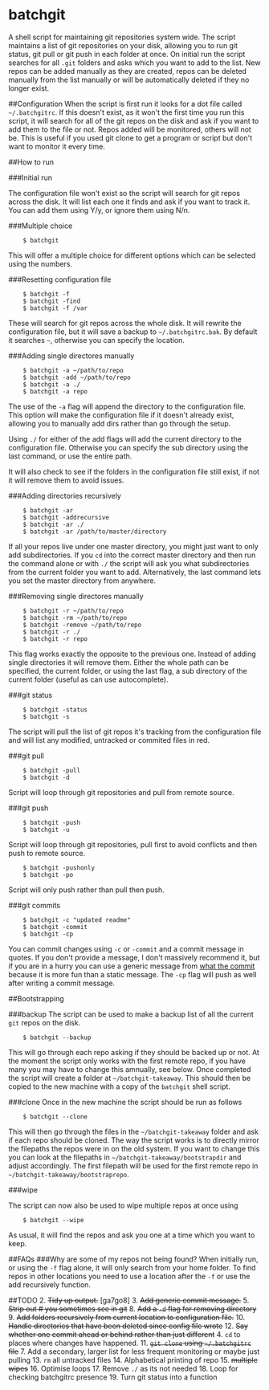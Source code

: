batchgit
========

A shell script for maintaining git repositories system wide. The script maintains a list of git repositories on your disk, allowing you to run git status, git pull or git push in each folder at once. On initial run the script searches for all `.git` folders and asks which you want to add to the list. New repos can be added manually as they are created, repos can be deleted manually from the list manually or will be automatically deleted if they no longer exist.

##Configuration
When the script is first run it looks for a dot file called `~/.batchgitrc`. If this doesn't exist, as it won't the first time you run this script, it will search for all of the git repos on the disk and ask if you want to add them to the file or not. Repos added will be monitored, others will not be. This is useful if you used git clone to get a program or script but don't want to monitor it every time.

##How to run

###Initial run

The configuration file won't exist so the script will search for git repos across the disk. It will list each one it finds and ask if you want to track it. You can add them using Y/y, or ignore them using N/n.

###Multiple choice

        $ batchgit

This will offer a multiple choice for different options which can be selected using the numbers.

###Resetting configuration file

        $ batchgit -f
        $ batchgit -find
        $ batchgit -f /var

These will search for git repos across the whole disk. It will rewrite the configuration file, but it will save a backup to `~/.batchgitrc.bak`. By default it searches `~`, otherwise you can specify the location.

###Adding single directores manually

        $ batchgit -a ~/path/to/repo
        $ batchgit -add ~/path/to/repo
        $ batchgit -a ./
        $ batchgit -a repo 

The use of the `-a` flag will append the directory to the configuration file. This option will make the configuration file if it doesn't already exist, allowing you to manually add dirs rather than go through the setup. 

Using `./` for either of the add flags will add the current directory to the configuration file. Otherwise you can specify the sub directory using the last command, or use the entire path.

It will also check to see if the folders in the configuration file still exist, if not it will remove them to avoid issues. 

###Adding directories recursively

        $ batchgit -ar
        $ batchgit -addrecursive
        $ batchgit -ar ./
        $ batchgit -ar /path/to/master/directory

If all your repos live under one master directory, you might just want to only add subdirectories. If you `cd` into the correct master directory and then run the command alone or with `./` the script will ask you what subdirectories from the current folder you want to add. Alternatively, the last command lets you set the master directory from anywhere.

###Removing single directores manually

        $ batchgit -r ~/path/to/repo
        $ batchgit -rm ~/path/to/repo
        $ batchgit -remove ~/path/to/repo
        $ batchgit -r ./
        $ batchgit -r repo

This flag works exactly the opposite to the previous one. Instead of adding single directories it will remove them. Either the whole path can be specified, the current folder, or using the last flag, a sub directory of the current folder (useful as can use autocomplete).

###git status

        $ batchgit -status
        $ batchgit -s

The script will pull the list of git repos it's tracking from the configuration file and will list any modified, untracked or commited files in red.

###git pull

        $ batchgit -pull
        $ batchgit -d

Script will loop through git repositories and pull from remote source.

###git push

        $ batchgit -push
        $ batchgit -u

Script will loop through git repositories, pull first to avoid conflicts and then push to remote source.

        $ batchgit -pushonly
        $ batchgit -po

Script will only push rather than pull then push.

###git commits

        $ batchgit -c "updated readme"
        $ batchgit -commit
        $ batchgit -cp

You can commit changes using `-c` or `-commit` and a commit message in quotes. If you don't provide a message, I don't massively recommend it, but if you are in a hurry you can use a generic message from [what the commit](http://whatthecommit.com/) because it is more fun than a static message. The `-cp` flag will push as well after writing a commit message.

##Bootstrapping

###backup
The script can be used to make a backup list of all the current `git` repos on the disk. 

        $ batchgit --backup

This will go through each repo asking if they should be backed up or not. At the moment the script only works with the first remote repo, if you have many you may have to change this amnually, see below. Once completed the script will create a folder at `~/batchgit-takeaway`. This should then be copied to the new machine with a copy of the `batchgit` shell script. 

###clone
Once in the new machine the script should be run as follows

        $ batchgit --clone

This will then go through the files in the `~/batchgit-takeaway` folder and ask if each repo should be cloned. The way the script works is to directly mirror the filepaths the repos were in on the old system. If you want to change this you can look at the filepaths in `~/batchgit-takeaway/bootstrapdir` and adjust accordingly. The first filepath will be used for the first remote repo in `~/batchgit-takeaway/bootstraprepo`.

###wipe

The script can now also be used to wipe multiple repos at once using

        $ batchgit --wipe

As usual, it will find the repos and ask you one at a time which you want to keep.

##FAQs
###Why are some of my repos not being found?
When initially run, or using the `-f` flag alone, it will only search from your home folder. To find repos in other locations you need to use a location after the `-f` or use the add recursively function. 

##TODO
2. ~~Tidy up output.~~ [ga7go8]
3. ~~Add generic commit message.~~
5. ~~Strip out # you sometimes see in git~~
8. ~~Add a `-d` flag for removing directory~~
9. ~~Add folders recursively from current location to configuration file.~~
10. ~~Handle directories that have been deleted since config file wrote~~
12. ~~Say whether one commit ahead or behind rather than just different~~
4. `cd` to places where changes have happened.
11. ~~`git clone` using `~/.batchgitrc` file~~
7. Add a secondary, larger list for less frequent monitoring or maybe just pulling
13. `rm` all untracked files
14. Alphabetical printing of repo
15. ~~multiple wipes~~
16. Optimise loops
17. Remove `./` as its not needed
18. Loop for checking batchgitrc presence
19. Turn git status into a function
